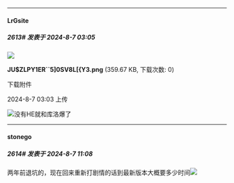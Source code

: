 ﻿
*****

####  LrGsite  
##### 2613#       发表于 2024-8-7 03:05

<img src="https://img.saraba1st.com/forum/202408/07/030344ou0pvjbaoucrpjvb.png" referrerpolicy="no-referrer">

<strong>JU$ZLPY1ER``5]0SV8L[{Y3.png</strong> (359.67 KB, 下载次数: 0)

下载附件

2024-8-7 03:03 上传

<img src="https://static.saraba1st.com/image/smiley/face2017/140.png" referrerpolicy="no-referrer">没有HE就和库洛爆了


*****

####  stonego  
##### 2614#       发表于 2024-8-7 11:08

两年前退坑的，现在回来重新打剧情的话到最新版本大概要多少时间<img src="https://static.saraba1st.com/image/smiley/face/116.gif" referrerpolicy="no-referrer">

